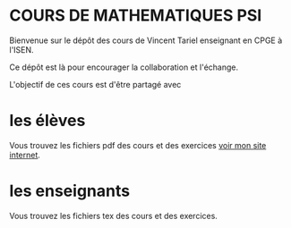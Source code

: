 # COURS DE MATHEMATIQUES PSI 

Bienvenue sur le dépôt des cours de Vincent Tariel enseignant en CPGE à l'ISEN.

Ce dépôt est là pour encourager la collaboration et l'échange.


L'objectif de ces cours est d'être partagé avec
# les élèves

Vous trouvez les fichiers pdf des cours et des exercices  [voir mon site internet](https://vincenttariel.github.io/teaching/).
  
# les enseignants

Vous trouvez les fichiers tex des cours et des exercices.